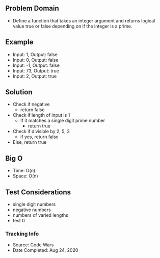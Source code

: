 ## Problem Domain
- Define a function that takes an integer argument and returns logical value true or false depending on if the integer is a prime.

## Example
- Input: 1, Output: false
- Input: 0, Output: false
- Input: -1, Output: false
- Input: 73, Output: true
- Input: 2, Output: true

## Solution
- Check if negative
  - return false
- Check if length of input is 1 
  - If it matches a single digit prime number
    - return true
- Check if divisible by 2, 5, 3
  - if yes, return false
- Else, return true

## Big O

- Time: O(n)
- Space: O(n) 

## Test Considerations
- single digit numbers
- negative numbers
- numbers of varied lengths
- test 0

### Tracking Info

- Source: Code Wars
- Date Completed: Aug 24, 2020